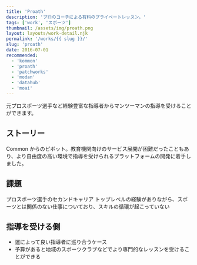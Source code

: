 ```yaml
---
title: 'Proath'
description: 'プロのコーチによる有料のプライベートレッスン。'
tags: ['work', 'スポーツ']
thumbnail: /assets/img/proath.png
layout: layouts/work-detail.njk
permalink: '/works/{{ slug }}/'
slug: 'proath'
date: 2016-07-01
recommended:
  - 'kommon'
  - 'proath'
  - 'patchworks'
  - 'modan'
  - 'datahub'
  - 'moai'
---
```


元プロスポーツ選手など経験豊富な指導者からマンツーマンの指導を受けることができます。

## ストーリー

Common からのピボット。教育機関向けのサービス展開が困難だったこともあり、より自由度の高い環境で指導を受けられるプラットフォームの開発に着手しました。

## 課題

プロスポーツ選手のセカンドキャリア
トップレベルの経験がありながら、スポーツとは関係のない仕事についており、スキルの循環が起こっていない

## 指導を受ける側

- 運によって良い指導者に巡り合うケース
- 予算があると地域のスポーツクラブなどでより専門的なレッスンを受けることができる
